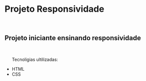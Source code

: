 <h1>Projeto Responsividade</h1>
<br>
<h2>Projeto iniciante ensinando responsividade</h2>
<br>
<ul>
  <p>Tecnoligias ultilizadas:</p>
  <li>HTML</li>
  <li>CSS</li>
</ul>
